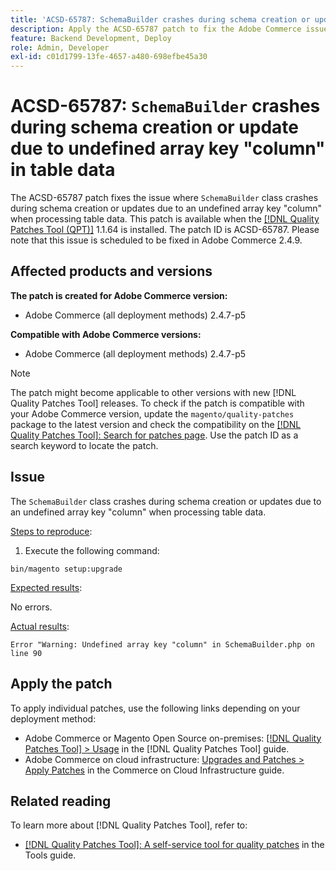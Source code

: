```yaml
---
title: 'ACSD-65787: SchemaBuilder crashes during schema creation or update due to undefined array key "column" in table data'
description: Apply the ACSD-65787 patch to fix the Adobe Commerce issue where SchemaBuilder class crashes during schema creation or updates due to an undefined array key "column" when processing table data.
feature: Backend Development, Deploy
role: Admin, Developer
exl-id: c01d1799-13fe-4657-a480-698efbe45a30
---
```

# ACSD-65787: `SchemaBuilder` crashes during schema creation or update due to undefined array key "column" in table data

The ACSD-65787 patch fixes the issue where `SchemaBuilder` class crashes during schema creation or updates due to an undefined array key "column" when processing table data. This patch is available when the [[!DNL Quality Patches Tool (QPT)]](/help/tools/quality-patches-tool/quality-patches-tool-to-self-serve-quality-patches.md) 1.1.64 is installed. The patch ID is ACSD-65787. Please note that this issue is scheduled to be fixed in Adobe Commerce 2.4.9.

## Affected products and versions

**The patch is created for Adobe Commerce version:**

* Adobe Commerce (all deployment methods) 2.4.7-p5

**Compatible with Adobe Commerce versions:**

* Adobe Commerce (all deployment methods) 2.4.7-p5

>[!NOTE]
>
>The patch might become applicable to other versions with new [!DNL Quality Patches Tool] releases. To check if the patch is compatible with your Adobe Commerce version, update the `magento/quality-patches` package to the latest version and check the compatibility on the [[!DNL Quality Patches Tool]: Search for patches page](https://experienceleague.adobe.com/tools/commerce-quality-patches/index.html). Use the patch ID as a search keyword to locate the patch.

## Issue

The `SchemaBuilder` class crashes during schema creation or updates due to an undefined array key "column" when processing table data.

<u>Steps to reproduce</u>:

1. Execute the following command:

  ```
  bin/magento setup:upgrade
  ```

<u>Expected results</u>:

No errors.

<u>Actual results</u>:

```
Error "Warning: Undefined array key "column" in SchemaBuilder.php on line 90
```

## Apply the patch

To apply individual patches, use the following links depending on your deployment method:

* Adobe Commerce or Magento Open Source on-premises: [[!DNL Quality Patches Tool] > Usage](/help/tools/quality-patches-tool/usage.md) in the [!DNL Quality Patches Tool] guide.
* Adobe Commerce on cloud infrastructure: [Upgrades and Patches > Apply Patches](https://experienceleague.adobe.com/docs/commerce-cloud-service/user-guide/develop/upgrade/apply-patches.html) in the Commerce on Cloud Infrastructure guide.

## Related reading

To learn more about [!DNL Quality Patches Tool], refer to:

* [[!DNL Quality Patches Tool]: A self-service tool for quality patches](/help/tools/quality-patches-tool/quality-patches-tool-to-self-serve-quality-patches.md) in the Tools guide.
